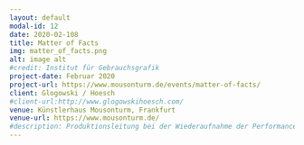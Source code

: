 ```yaml
---
layout: default
modal-id: 12
date: 2020-02-108
title: Matter of Facts
img: matter_of_facts.png
alt: image alt
#credit: Institut für Gebrauchsgrafik
project-date: Februar 2020
project-url: https://www.mousonturm.de/events/matter-of-facts/
client: Glogowski / Hoesch
#client-url:http://www.glogowskihoesch.com/
venue: Künstlerhaus Mousonturm, Frankfurt
venue-url: https://www.mousonturm.de/
#description: Produktionsleitung bei der Wiederaufnahme der Performance "Fortune Teller" des Berliner Performanceduos <a href="http://www.quastknoblich.de">Quast & Knoblich</a> in den Sophiensälen / Berlin - Erstellung des Finanzplans, Betreuung des Budgets, Erstellen von Zeitplänen, Kommunikation mit Spielort und Beteiligten, Organisation und Betreuung der Proben und Aufführungen, sowie Abrechnung des Projekts.
---
```

